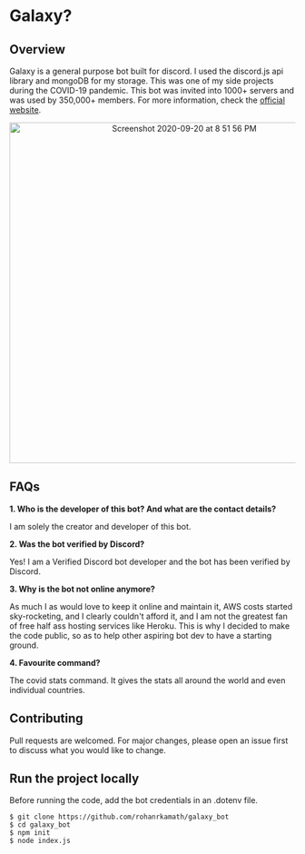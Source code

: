 # Galaxy?

## Overview

Galaxy is a general purpose bot built for discord. I used the discord.js api library and mongoDB for my storage. This was one of my side projects during the COVID-19 pandemic. This bot was invited into 1000+ servers and was used by 350,000+ members. For more information, check the [official website](https://www.galaxybot.xyz/).


<p align="center">
  <img width="600" alt="Screenshot 2020-09-20 at 8 51 56 PM" src="https://user-images.githubusercontent.com/54464330/94891566-0c259480-04a0-11eb-871d-2bbeecbc84d1.png">
</p>

## FAQs

**1. Who is the developer of this bot? And what are the contact details?**

I am solely the creator and developer of this bot.

**2. Was the bot verified by Discord?**

Yes! I am a Verified Discord bot developer and the bot has been verified by Discord. 

**3. Why is the bot not online anymore?**

As much I as would love to keep it online and maintain it, AWS costs started sky-rocketing, and I clearly couldn't afford it, and I am not the greatest fan of free half ass hosting services like Heroku. This is why I decided to make the code public, so as to help other aspiring bot dev to have a starting ground. 

**4. Favourite command?**

The covid stats command. It gives the stats all around the world and even individual countries.

## Contributing

Pull requests are welcomed. For major changes, please open an issue first to discuss what you would like to change.

## Run the project locally

Before running the code, add the bot credentials in an .dotenv file. 

```
$ git clone https://github.com/rohanrkamath/galaxy_bot
$ cd galaxy_bot
$ npm init
$ node index.js
```





